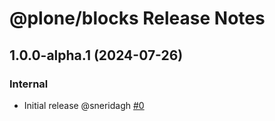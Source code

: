 # @plone/blocks Release Notes

<!-- You should *NOT* be adding new change log entries to this file.
     You should create a file in the news directory instead.
     For helpful instructions, please see:
     https://6.docs.plone.org/volto/contributing/index.html
-->

<!-- towncrier release notes start -->

## 1.0.0-alpha.1 (2024-07-26)

### Internal

- Initial release @sneridagh [#0](https://github.com/plone/volto/pull/0)
